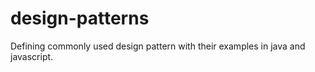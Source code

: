 design-patterns
===============

Defining commonly used design pattern with their examples in java and javascript.
